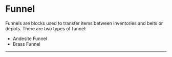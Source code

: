 # Funnel

Funnels are blocks used to transfer items between inventories and belts or depots. There are two types of funnel:

- Andesite Funnel
- Brass Funnel

---